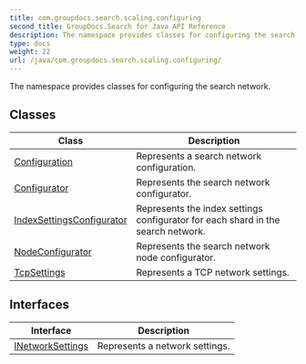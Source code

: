 ```yaml
---
title: com.groupdocs.search.scaling.configuring
second_title: GroupDocs.Search for Java API Reference
description: The namespace provides classes for configuring the search network.
type: docs
weight: 22
url: /java/com.groupdocs.search.scaling.configuring/
---
```


The namespace provides classes for configuring the search network.


## Classes

| Class | Description |
| --- | --- |
| [Configuration](../com.groupdocs.search.scaling.configuring/configuration) | Represents a search network configuration. |
| [Configurator](../com.groupdocs.search.scaling.configuring/configurator) | Represents the search network configurator. |
| [IndexSettingsConfigurator](../com.groupdocs.search.scaling.configuring/indexsettingsconfigurator) | Represents the index settings configurator for each shard in the search network. |
| [NodeConfigurator](../com.groupdocs.search.scaling.configuring/nodeconfigurator) | Represents the search network node configurator. |
| [TcpSettings](../com.groupdocs.search.scaling.configuring/tcpsettings) | Represents a TCP network settings. |

## Interfaces

| Interface | Description |
| --- | --- |
| [INetworkSettings](../com.groupdocs.search.scaling.configuring/inetworksettings) | Represents a network settings. |

